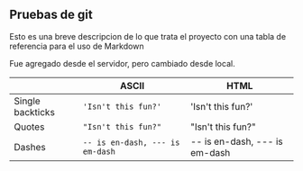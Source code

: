 ## Pruebas de git

Esto es una breve descripcion de lo que trata el proyecto con una tabla de referencia para el uso de Markdown

Fue agregado desde el servidor, pero cambiado desde local.

|                |ASCII                          |HTML                         |
|----------------|-------------------------------|-----------------------------|
|Single backticks|`'Isn't this fun?'`            |'Isn't this fun?'            |
|Quotes          |`"Isn't this fun?"`            |"Isn't this fun?"            |
|Dashes          |`-- is en-dash, --- is em-dash`|-- is en-dash, --- is em-dash|
